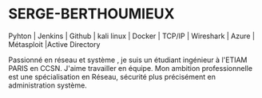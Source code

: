 # SERGE-BERTHOUMIEUX
  Pyhton | Jenkins | Github | kali linux | Docker | TCP/IP  | Wireshark |  Azure | Métasploit  |Active Directory

Passionné en réseau et  système , je suis un étudiant ingénieur à l'ETIAM PARIS en CCSN. J'aime travailler en équipe. Mon ambition professionnelle est une spécialisation en Réseau, sécurité plus précisément en  administration système. 
